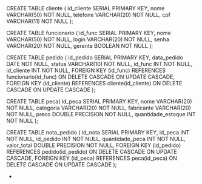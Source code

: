 ##

CREATE TABLE cliente (
id_cliente SERIAL PRIMARY KEY,
nome VARCHAR(50) NOT NULL,
telefone VARCHAR(20) NOT NULL,
cpf VARCHAR(11) NOT NULL
);

CREATE TABLE funcionario (
id_func SERIAL PRIMARY KEY,
nome VARCHAR(50) NOT NULL,
login VARCHAR(20) NOT NULL,
senha VARCHAR(20) NOT NULL,
gerente BOOLEAN NOT NULL
);

CREATE TABLE pedido (
id_pedido SERIAL PRIMARY KEY,
data_pedido DATE NOT NULL,
status VARCHAR(10) NOT NULL,
id_func INT NOT NULL,
id_cliente INT NOT NULL,
FOREIGN KEY (id_func) REFERENCES funcionario(id_func)
ON DELETE CASCADE
ON UPDATE CASCADE,
FOREIGN KEY (id_cliente) REFERENCES cliente(id_cliente)
ON DELETE CASCADE
ON UPDATE CASCADE
);

CREATE TABLE peca(
id_peca SERIAL PRIMARY KEY,
nome VARCHAR(20) NOT NULL,
categoria VARCHAR(20) NOT NULL,
fabricante VARCHAR(20) NOT NULL,
preco DOUBLE PRECISION NOT NULL,
quantidade_estoque INT NOT NULL
);

CREATE TABLE nota_pedido (
id_nota SERIAL PRIMARY KEY,
id_peca INT NOT NULL,
id_pedido INT NOT NULL,
quantidade_peca INT NOT NULL,
valor_total DOUBLE PRECISION NOT NULL,
FOREIGN KEY (id_pedido) REFERENCES pedido(id_pedido)
ON DELETE CASCADE
ON UPDATE CASCADE,
FOREIGN KEY (id_peca) REFERENCES peca(id_peca)
ON DELETE CASCADE
ON UPDATE CASCADE
);

*